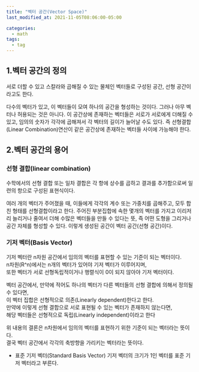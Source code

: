 ```yaml
---
title: "벡터 공간(Vector Space)"
last_modified_at: 2021-11-05T08:06:00-05:00

categories:
  - math
tags:
  - tag
---
```

## 1.벡터 공간의 정의
서로 더할 수 있고 스칼라와 곱해질 수 있는 물체인 벡터들로 구성된 공간, 선형 공간이라고도 한다.

다수의 벡터가 있고, 이 벡터들이 모여 하나의 공간을 형성하는 것이다. 그러나 아무 벡터나 허용되는 것은 아니다. 이 공간상에 존재하는 벡터들은 서로가 서로에게 더해질 수 있고, 임의의 숫자가 각각에 곱해져서 각 벡터의 길이가 늘어날 수도 있다. 즉 선형결합(Linear Combination)연산이 같은 공간상에 존재하는 벡터들 사이에 가능해야 한다.


## 2.벡터 공간의 용어

### 선형 결합(linear combination)
수학에서의 선형 결합 또는 일차 결합은 각 항에 상수를 곱하고 결과를 추가함으로써 일련의 항으로 구성된 표현식이다.

여러 개의 벡터가 주어졌을 때, 이들에게 각각의 계수 또는 가중치를 곱해주고, 모두 합친 형태를 선형결합이라고 한다.
주어진 부분집합에 속한 몇개의 벡터를 가지고 이리저리 늘리거나 줄여서 더해 수많은 벡터들을 만들 수 있다는 뜻, 즉 어떤 도형을 그리거나 공간 자체를 형성할 수 있다.
이렇게 생성된 공간이 벡터 공간(선형 공간)이다.

### 기저 벡터(Basis Vector)
기저 벡터란 n차원 공간에서 임의의 벡터를 표현할 수 있는 기준이 되는 벡터이다.  
n차원(R^n)에서는 n개의 벡터가 있어야 기저 벡터가 이루어지며,  
또한 벡터가 서로 선형독립적이거나 행렬식이 0이 되지 않아야 기저 벡터이다. 

벡터 공간에서, 만약에 적어도 하나의 벡터가 다른 벡터들의 선형 결합에 의해서 정의될 수 있다면,  
이 벡터 집합은 선형적으로 의존(Linearly dependent)한다고 한다.  
만약에 이렇게 선형 결합으로 서로 표현될 수 있는 벡터가 존재하지 않는다면,  
해당 벡터들은 선형적으로 독립(Linearly independent)이라고 한다

위 내용의 결론은 n차원에서 임의의 벡터를 표현하기 위한 기준이 되는 벡터라는 뜻이다.  
결국 벡터 공간에서 각각의 축방향을 가리키는 벡터라는 뜻이다.

- 표준 기저 벡터(Standard Basis Vector)
기저 벡터의 크기가 1인 벡터를 표준 기저 벡터라고 부른다.

